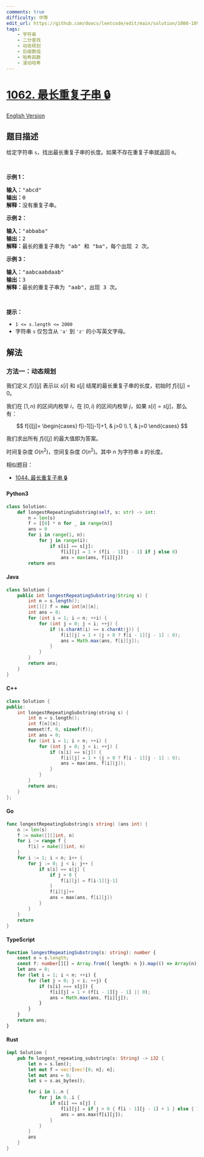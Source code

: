 ```yaml
---
comments: true
difficulty: 中等
edit_url: https://github.com/doocs/leetcode/edit/main/solution/1000-1099/1062.Longest%20Repeating%20Substring/README.md
tags:
    - 字符串
    - 二分查找
    - 动态规划
    - 后缀数组
    - 哈希函数
    - 滚动哈希
---
```


<!-- problem:start -->

# [1062. 最长重复子串 🔒](https://leetcode.cn/problems/longest-repeating-substring)

[English Version](/solution/1000-1099/1062.Longest%20Repeating%20Substring/README_EN.md)

## 题目描述

<!-- description:start -->

<p>给定字符串&nbsp;<code>s</code>，找出最长重复子串的长度。如果不存在重复子串就返回 <code>0</code>。</p>

<p>&nbsp;</p>

<p><strong>示例 1：</strong></p>

<pre>
<strong>输入：</strong>"abcd"
<strong>输出：</strong>0
<strong>解释：</strong>没有重复子串。
</pre>

<p><strong>示例 2：</strong></p>

<pre>
<strong>输入：</strong>"abbaba"
<strong>输出：</strong>2
<strong>解释：</strong>最长的重复子串为 "ab" 和 "ba"，每个出现 2 次。
</pre>

<p><strong>示例 3：</strong></p>

<pre>
<strong>输入：</strong>"aabcaabdaab"
<strong>输出：</strong>3
<strong>解释：</strong>最长的重复子串为 "aab"，出现 3 次。
</pre>

<p>&nbsp;</p>

<p><strong>提示：</strong></p>

<ul>
	<li><code>1 &lt;= s.length &lt;= 2000</code></li>
	<li>字符串&nbsp;<code>s</code>&nbsp;仅包含从&nbsp;<code>'a'</code> 到&nbsp;<code>'z'</code>&nbsp;的小写英文字母。</li>
</ul>

<!-- description:end -->

## 解法

<!-- solution:start -->

### 方法一：动态规划

我们定义 $f[i][j]$ 表示以 $s[i]$ 和 $s[j]$ 结尾的最长重复子串的长度，初始时 $f[i][j]=0$。

我们在 $[1, n)$ 的区间内枚举 $i$，在 $[0, i)$ 的区间内枚举 $j$，如果 $s[i]=s[j]$，那么有：

$$
f[i][j]=
\begin{cases}
f[i-1][j-1]+1, & j>0 \\
1, & j=0
\end{cases}
$$

我们求出所有 $f[i][j]$ 的最大值即为答案。

时间复杂度 $O(n^2)$，空间复杂度 $O(n^2)$。其中 $n$ 为字符串 $s$ 的长度。

相似题目：

-   [1044. 最长重复子串 🔒](https://github.com/doocs/leetcode/blob/main/solution/1000-1099/1044.Longest%20Duplicate%20Substring/README.md)

<!-- tabs:start -->

#### Python3

```python
class Solution:
    def longestRepeatingSubstring(self, s: str) -> int:
        n = len(s)
        f = [[0] * n for _ in range(n)]
        ans = 0
        for i in range(1, n):
            for j in range(i):
                if s[i] == s[j]:
                    f[i][j] = 1 + (f[i - 1][j - 1] if j else 0)
                    ans = max(ans, f[i][j])
        return ans
```

#### Java

```java
class Solution {
    public int longestRepeatingSubstring(String s) {
        int n = s.length();
        int[][] f = new int[n][n];
        int ans = 0;
        for (int i = 1; i < n; ++i) {
            for (int j = 0; j < i; ++j) {
                if (s.charAt(i) == s.charAt(j)) {
                    f[i][j] = 1 + (j > 0 ? f[i - 1][j - 1] : 0);
                    ans = Math.max(ans, f[i][j]);
                }
            }
        }
        return ans;
    }
}
```

#### C++

```cpp
class Solution {
public:
    int longestRepeatingSubstring(string s) {
        int n = s.length();
        int f[n][n];
        memset(f, 0, sizeof(f));
        int ans = 0;
        for (int i = 1; i < n; ++i) {
            for (int j = 0; j < i; ++j) {
                if (s[i] == s[j]) {
                    f[i][j] = 1 + (j > 0 ? f[i - 1][j - 1] : 0);
                    ans = max(ans, f[i][j]);
                }
            }
        }
        return ans;
    }
};
```

#### Go

```go
func longestRepeatingSubstring(s string) (ans int) {
	n := len(s)
	f := make([][]int, n)
	for i := range f {
		f[i] = make([]int, n)
	}
	for i := 1; i < n; i++ {
		for j := 0; j < i; j++ {
			if s[i] == s[j] {
				if j > 0 {
					f[i][j] = f[i-1][j-1]
				}
				f[i][j]++
				ans = max(ans, f[i][j])
			}
		}
	}
	return
}
```

#### TypeScript

```ts
function longestRepeatingSubstring(s: string): number {
    const n = s.length;
    const f: number[][] = Array.from({ length: n }).map(() => Array(n).fill(0));
    let ans = 0;
    for (let i = 1; i < n; ++i) {
        for (let j = 0; j < i; ++j) {
            if (s[i] === s[j]) {
                f[i][j] = 1 + (f[i - 1][j - 1] || 0);
                ans = Math.max(ans, f[i][j]);
            }
        }
    }
    return ans;
}
```

#### Rust

```rust
impl Solution {
    pub fn longest_repeating_substring(s: String) -> i32 {
        let n = s.len();
        let mut f = vec![vec![0; n]; n];
        let mut ans = 0;
        let s = s.as_bytes();

        for i in 1..n {
            for j in 0..i {
                if s[i] == s[j] {
                    f[i][j] = if j > 0 { f[i - 1][j - 1] + 1 } else { 1 };
                    ans = ans.max(f[i][j]);
                }
            }
        }
        ans
    }
}
```

<!-- tabs:end -->

<!-- solution:end -->

<!-- problem:end -->

